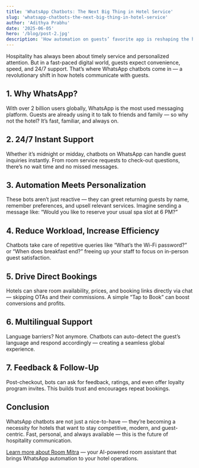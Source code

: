 ```yaml
---
title: 'WhatsApp Chatbots: The Next Big Thing in Hotel Service'
slug: 'whatsapp-chatbots-the-next-big-thing-in-hotel-service'
author: 'Adithya Prabhu'
date: '2025-06-05'
hero: '/blog/post-2.jpg'
description: 'How automation on guests’ favorite app is reshaping the hospitality experience.'
---
```


<p>Hospitality has always been about timely service and personalized attention. But in a fast-paced digital
world,
guests expect convenience, speed, and 24/7 support. That’s where WhatsApp chatbots come in — a revolutionary
shift
in how hotels communicate with guests.</p>

<h2>1. Why WhatsApp?</h2>
<p>With over 2 billion users globally, WhatsApp is the most used messaging platform. Guests are already using it
to
talk to friends and family — so why not the hotel? It’s fast, familiar, and always on.</p>

<h2>2. 24/7 Instant Support</h2>
<p>Whether it’s midnight or midday, chatbots on WhatsApp can handle guest inquiries instantly. From room service
requests to check-out questions, there’s no wait time and no missed messages.</p>

<h2>3. Automation Meets Personalization</h2>
<p>These bots aren’t just reactive — they can greet returning guests by name, remember preferences, and upsell
relevant services. Imagine sending a message like: “Would you like to reserve your usual spa slot at 6 PM?”
</p>

<h2>4. Reduce Workload, Increase Efficiency</h2>
<p>Chatbots take care of repetitive queries like “What’s the Wi-Fi password?” or “When does breakfast end?”
freeing
up your staff to focus on in-person guest satisfaction.</p>

<h2>5. Drive Direct Bookings</h2>
<p>Hotels can share room availability, prices, and booking links directly via chat — skipping OTAs and their
commissions. A simple “Tap to Book” can boost conversions and profits.</p>

<h2>6. Multilingual Support</h2>
<p>Language barriers? Not anymore. Chatbots can auto-detect the guest’s language and respond accordingly —
creating
a seamless global experience.</p>

<h2>7. Feedback & Follow-Up</h2>
<p>Post-checkout, bots can ask for feedback, ratings, and even offer loyalty program invites. This builds trust
and
encourages repeat bookings.</p>

<h2>Conclusion</h2>
<p>WhatsApp chatbots are not just a nice-to-have — they’re becoming a necessity for hotels that want to stay
competitive, modern, and guest-centric. Fast, personal, and always available — this is the future of
hospitality
communication.</p>

<p><a href="https://roommitra.com/#request-a-demo">Learn more about Room Mitra</a> — your AI-powered room
assistant
that brings WhatsApp automation to your hotel operations.</p>
